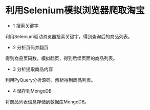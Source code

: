 # 利用Selenium模拟浏览器爬取淘宝

- 1 搜索关键字

利用Selenium驱动浏览器搜索关键字，得到查询后的商品列表。

- 2 分析页码并翻页

得到商品页码数，模拟翻页，得到后续页面的商品列表。

- 3 分析提取商品内容

利用PyQuery分析源码，解析得到商品列表。

- 4 储存到MongoDB

将商品列表信息存储到数据库MongoDB。


